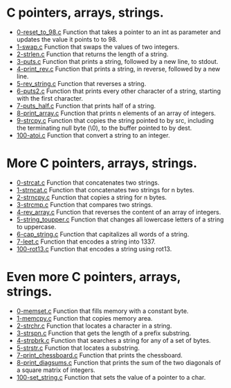 # C pointers, arrays, strings.

- [0-reset_to_98.c](https://github.com/viviani22/holbertonschool-low_level_programming/blob/main/pointers_arrays_strings/0-reset_to_98.c) Function that takes a pointer to an int as parameter and updates the value it points to to 98.
- [1-swap.c](https://github.com/viviani22/holbertonschool-low_level_programming/blob/main/pointers_arrays_strings/1-swap.c) Function that swaps the values of two integers.
- [2-strlen.c](https://github.com/viviani22/holbertonschool-low_level_programming/blob/main/pointers_arrays_strings/2-strlen.c) Function that returns the length of a string.
- [3-puts.c](https://github.com/viviani22/holbertonschool-low_level_programming/blob/main/pointers_arrays_strings/3-puts.c) Function that prints a string, followed by a new line, to stdout.
- [4-print_rev.c](https://github.com/viviani22/holbertonschool-low_level_programming/blob/main/pointers_arrays_strings/4-print_rev.c) Function that prints a string, in reverse, followed by a new line.
- [5-rev_string.c](https://github.com/viviani22/holbertonschool-low_level_programming/blob/main/pointers_arrays_strings/5-rev_string.c) Function that reverses a string.
- [6-puts2.c](https://github.com/viviani22/holbertonschool-low_level_programming/blob/main/pointers_arrays_strings/6-puts2.c) Function that prints every other character of a string, starting with the first character.
- [7-puts_half.c](https://github.com/viviani22/holbertonschool-low_level_programming/blob/main/pointers_arrays_strings/7-puts_half.c) Function that prints half of a string.
- [8-print_array.c](https://github.com/viviani22/holbertonschool-low_level_programming/blob/main/pointers_arrays_strings/8-print_array.c) Function that prints n elements of an array of integers.
- [9-strcpy.c](https://github.com/viviani22/holbertonschool-low_level_programming/blob/main/pointers_arrays_strings/9-strcpy.c) Function that copies the string pointed to by src, including the terminating null byte (\0), to the buffer pointed to by dest.
- [100-atoi.c](https://github.com/viviani22/holbertonschool-low_level_programming/blob/main/pointers_arrays_strings/100-atoi.c) Function that convert a string to an integer.

# More C pointers, arrays, strings.

- [0-strcat.c](https://github.com/viviani22/holbertonschool-low_level_programming/blob/main/pointers_arrays_strings/0-strcat.c) Function that concatenates two strings.
- [1-strncat.c](https://github.com/viviani22/holbertonschool-low_level_programming/blob/main/pointers_arrays_strings/1-strncat.c) Function that concatenates two strings for n bytes.
- [2-strncpy.c](https://github.com/viviani22/holbertonschool-low_level_programming/blob/main/pointers_arrays_strings/2-strncpy.c) Function that copies a string for n bytes.
- [3-strcmp.c](https://github.com/viviani22/holbertonschool-low_level_programming/blob/main/pointers_arrays_strings/3-strcmp.c) Function that compares two strings.
- [4-rev_array.c](https://github.com/viviani22/holbertonschool-low_level_programming/blob/main/pointers_arrays_strings/4-rev_array.c) Function that reverses the content of an array of integers.
- [5-string_toupper.c](https://github.com/viviani22/holbertonschool-low_level_programming/blob/main/pointers_arrays_strings/5-string_toupper.c) Function that changes all lowercase letters of a string to uppercase.
- [6-cap_string.c](https://github.com/viviani22/holbertonschool-low_level_programming/blob/main/pointers_arrays_strings/6-cap_string.c) Function that capitalizes all words of a string.
- [7-leet.c](https://github.com/viviani22/holbertonschool-low_level_programming/blob/main/pointers_arrays_strings/7-leet.c) Function that encodes a string into 1337.
- [100-rot13.c](https://github.com/viviani22/holbertonschool-low_level_programming/blob/main/pointers_arrays_strings/100-rot13.c) Function that encodes a string using rot13.

# Even more C pointers, arrays, strings.

- [0-memset.c](https://github.com/viviani22/holbertonschool-low_level_programming/blob/main/pointers_arrays_strings/0-memset.c) Function that fills memory with a constant byte.
- [1-memcpy.c](https://github.com/viviani22/holbertonschool-low_level_programming/blob/main/pointers_arrays_strings/1-memcpy.c) Function that copies memory area.
- [2-strchr.c](https://github.com/viviani22/holbertonschool-low_level_programming/blob/main/pointers_arrays_strings/2-strchr.c) Function that locates a character in a string.
- [3-strspn.c](https://github.com/viviani22/holbertonschool-low_level_programming/blob/main/pointers_arrays_strings/3-strspn.c) Function that gets the length of a prefix substring.
- [4-strpbrk.c](https://github.com/viviani22/holbertonschool-low_level_programming/blob/main/pointers_arrays_strings/4-strpbrk.c) Function that searches a string for any of a set of bytes.
- [5-strstr.c](https://github.com/viviani22/holbertonschool-low_level_programming/blob/main/pointers_arrays_strings/5-strstr.c) Function that locates a substring.
- [7-print_chessboard.c](https://github.com/viviani22/holbertonschool-low_level_programming/blob/main/pointers_arrays_strings/7-print_chessboard.c) Function that prints the chessboard.
- [8-print_diagsums.c](https://github.com/viviani22/holbertonschool-low_level_programming/blob/main/pointers_arrays_strings/8-print_diagsums.c) Function that prints the sum of the two diagonals of a square matrix of integers.
- [100-set_string.c](https://github.com/viviani22/holbertonschool-low_level_programming/blob/main/pointers_arrays_strings/100-set_string.c) Function that sets the value of a pointer to a char.
